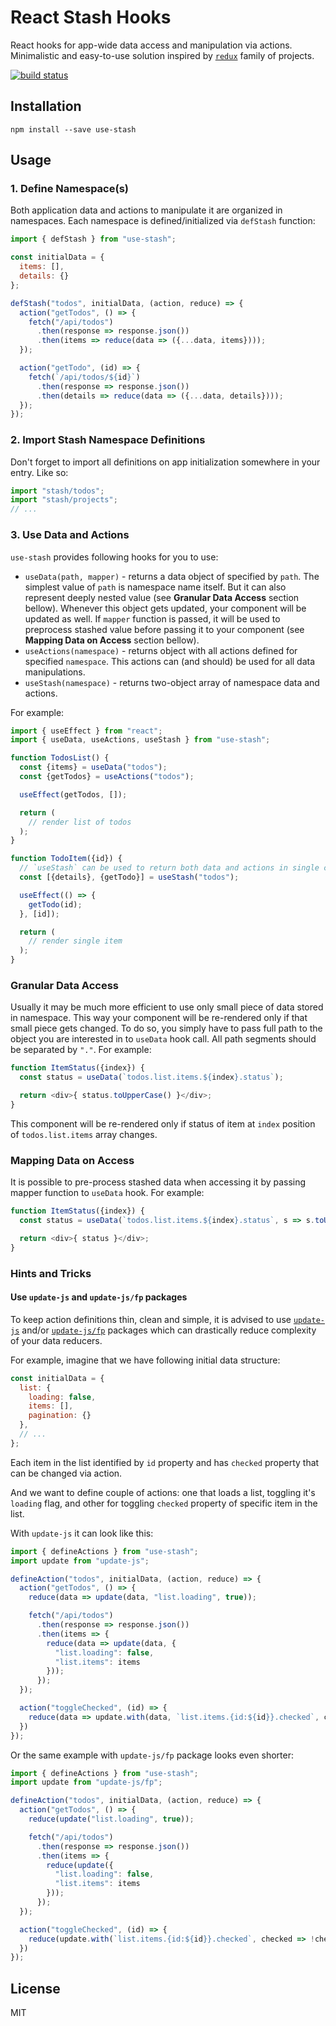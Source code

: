 React Stash Hooks
=================

React hooks for app-wide data access and manipulation via actions. Minimalistic
and easy-to-use solution inspired by [`redux`](https://redux.js.org/) family of projects.

[![build status](https://img.shields.io/travis/akuzko/use-stash/master.svg?style=flat-square)](https://travis-ci.org/akuzko/use-stash)

## Installation

```
npm install --save use-stash
```

## Usage

### 1. Define Namespace(s)

Both application data and actions to manipulate it are organized in namespaces.
Each namespace is defined/initialized via `defStash` function:

```js
import { defStash } from "use-stash";

const initialData = {
  items: [],
  details: {}
};

defStash("todos", initialData, (action, reduce) => {
  action("getTodos", () => {
    fetch("/api/todos")
      .then(response => response.json())
      .then(items => reduce(data => ({...data, items})));
  });

  action("getTodo", (id) => {
    fetch(`/api/todos/${id}`)
      .then(response => response.json())
      .then(details => reduce(data => ({...data, details})));
  });
});
```

### 2. Import Stash Namespace Definitions

Don't forget to import all definitions on app initialization somewhere in your
entry. Like so:

```js
import "stash/todos";
import "stash/projects";
// ...
```

### 3. Use Data and Actions

`use-stash` provides following hooks for you to use:
- `useData(path, mapper)` - returns a data object of specified by `path`. The
  simplest value of `path` is namespace name itself. But it can also represent
  deeply nested value (see **Granular Data Access** section bellow).
  Whenever this object gets updated, your component will be updated as well.
  If `mapper` function is passed, it will be used to preprocess stashed value
  before passing it to your component (see **Mapping Data on Access** section bellow).
- `useActions(namespace)` - returns object with all actions defined for specified
  `namespace`. This actions can (and should) be used for all data manipulations.
- `useStash(namespace)` - returns two-object array of namespace data and
  actions.

For example:

```js
import { useEffect } from "react";
import { useData, useActions, useStash } from "use-stash";

function TodosList() {
  const {items} = useData("todos");
  const {getTodos} = useActions("todos");

  useEffect(getTodos, []);

  return (
    // render list of todos
  );
}

function TodoItem({id}) {
  // `useStash` can be used to return both data and actions in single call;
  const [{details}, {getTodo}] = useStash("todos");

  useEffect(() => {
    getTodo(id);
  }, [id]);

  return (
    // render single item
  );
}
```

### Granular Data Access

Usually it may be much more efficient to use only small piece of data stored
in namespace. This way your component will be re-rendered only if that small piece
gets changed. To do so, you simply have to pass full path to the object you
are interested in to `useData` hook call. All path segments should be separated
by `"."`. For example:

```js
function ItemStatus({index}) {
  const status = useData(`todos.list.items.${index}.status`);

  return <div>{ status.toUpperCase() }</div>;
}
```

This component will be re-rendered only if status of item at `index` position of
`todos.list.items` array changes.

### Mapping Data on Access

It is possible to pre-process stashed data when accessing it by passing mapper
function to `useData` hook. For example:

```js
function ItemStatus({index}) {
  const status = useData(`todos.list.items.${index}.status`, s => s.toUpperCase());

  return <div>{ status }</div>;
}
```

### Hints and Tricks

#### Use `update-js` and `update-js/fp` packages

To keep action definitions thin, clean and simple, it is advised to use
[`update-js`](https://www.npmjs.com/package/update-js) and/or
[`update-js/fp`](https://www.npmjs.com/package/update-js#update-jsfp-module) packages
which can drastically reduce complexity of your data reducers.

For example, imagine that we have following initial data structure:

```js
const initialData = {
  list: {
    loading: false,
    items: [],
    pagination: {}
  },
  // ...
};
```

Each item in the list identified by `id` property and has `checked` property
that can be changed via action.

And we want to define couple of actions: one that loads a list, toggling it's
`loading` flag, and other for toggling `checked` property of specific item in
the list.

With `update-js` it can look like this:

```js
import { defineActions } from "use-stash";
import update from "update-js";

defineAction("todos", initialData, (action, reduce) => {
  action("getTodos", () => {
    reduce(data => update(data, "list.loading", true));

    fetch("/api/todos")
      .then(response => response.json())
      .then(items => {
        reduce(data => update(data, {
          "list.loading": false,
          "list.items": items
        }));
      });
  });

  action("toggleChecked", (id) => {
    reduce(data => update.with(data, `list.items.{id:${id}}.checked`, checked => !checked));
  })
});
```

Or the same example with `update-js/fp` package looks even shorter:

```js
import { defineActions } from "use-stash";
import update from "update-js/fp";

defineAction("todos", initialData, (action, reduce) => {
  action("getTodos", () => {
    reduce(update("list.loading", true));

    fetch("/api/todos")
      .then(response => response.json())
      .then(items => {
        reduce(update({
          "list.loading": false,
          "list.items": items
        }));
      });
  });

  action("toggleChecked", (id) => {
    reduce(update.with(`list.items.{id:${id}}.checked`, checked => !checked));
  })
});
```

## License

MIT

